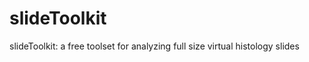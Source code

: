 slideToolkit
============

slideToolkit: a free toolset for analyzing full size virtual histology slides
